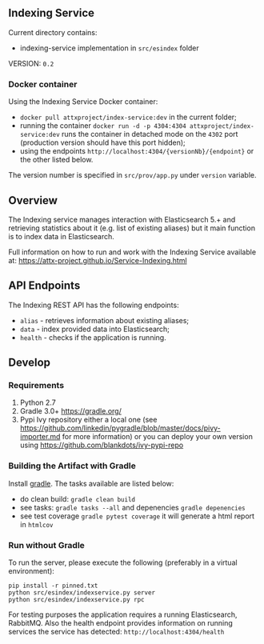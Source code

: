 ## Indexing Service

Current directory contains:
* indexing-service implementation in `src/esindex` folder

VERSION: `0.2`

### Docker container

Using the Indexing Service Docker container:
* `docker pull attxproject/index-service:dev` in the current folder;
* running the container `docker run -d -p 4304:4304 attxproject/index-service:dev` runs the container in detached mode on the `4302` port (production version should have this port hidden);
* using the endpoints `http://localhost:4304/{versionNb}/{endpoint}` or the other listed below.

The version number is specified in `src/prov/app.py` under `version` variable.

## Overview

The Indexing service manages interaction with Elasticsearch 5.+ and retrieving statistics about it (e.g. list of existing aliases) but it main function is to index data in Elasticsearch.

Full information on how to run and work with the Indexing Service available at: https://attx-project.github.io/Service-Indexing.html

## API Endpoints

The Indexing REST API has the following endpoints:
* `alias` - retrieves information about existing aliases;
* `data` - index provided data into Elasticsearch;
* `health` - checks if the application is running.

## Develop

### Requirements
1. Python 2.7
2. Gradle 3.0+ https://gradle.org/
3. Pypi Ivy repository either a local one (see https://github.com/linkedin/pygradle/blob/master/docs/pivy-importer.md for more information) or you can deploy your own version using https://github.com/blankdots/ivy-pypi-repo

### Building the Artifact with Gradle

Install [gradle](https://gradle.org/install). The tasks available are listed below:

* do clean build: `gradle clean build`
* see tasks: `gradle tasks --all` and depenencies `gradle depenencies`
* see test coverage `gradle pytest coverage` it will generate a html report in `htmlcov`

### Run without Gradle

To run the server, please execute the following (preferably in a virtual environment):
```
pip install -r pinned.txt
python src/esindex/indexservice.py server
python src/esindex/indexservice.py rpc
```

For testing purposes the application requires a running Elasticsearch, RabbitMQ. Also the health endpoint provides information on running services the service has detected: `http://localhost:4304/health`
